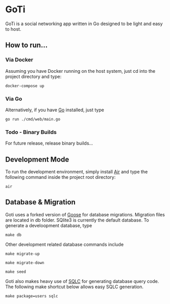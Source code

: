 # GoTi
GoTi is a social networking app written in Go designed to be light and easy to host.  

## How to run...

### Via Docker
Assuming you have Docker running on the host system, just cd into the project directory
and type:
```
docker-compose up
```

### Via Go
Alternatively, if you have [Go](https://go.dev/) installed, just type
```
go run ./cmd/web/main.go
```

### Todo - Binary Builds
For future release, release binary builds...

## Development Mode
To run the development environment, simply install [Air](https://github.com/cosmtrek/air)
and type the following command inside the project root directory:
```
air
```

## Database & Migration
Goti uses a forked version of [Goose](https://github.com/pressly/goose) for database migrations.  Migration files are located in db folder.  SQlite3 is currently the default database.  To generate a develoopment database, type

```
make db
```

Other development related database commands include

```
make migrate-up
```

```
make migrate-down
```

```
make seed
```

Goti also makes heavy use of [SQLC](https://sqlc.dev/) for generating database query code.  The following make shortcut below allows easy SQLC generation.
```
make package=users sqlc
```

